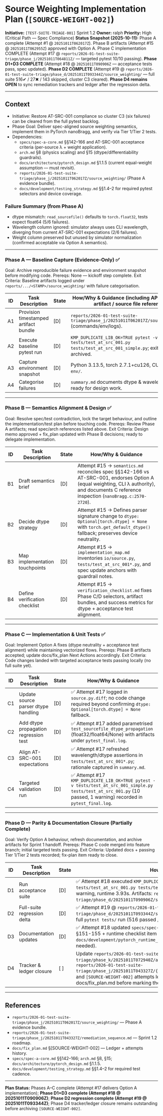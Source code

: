 # Source Weighting Implementation Plan (`[SOURCE-WEIGHT-002]`)

**Initiative:** `[TEST-SUITE-TRIAGE-001]` Sprint 1.2
**Owner:** ralph
**Priority:** High (Critical Path — Spec Compliance)
**Status Snapshot (2025-10-11):** Phase A complete (Attempt #1 @ `20251011T062017Z`). Phase B artifacts (Attempt #15 @ `20251011T062955Z`) approved with Option A. Phase C implementation COMPLETE (Attempt #17 @ `reports/2026-01-test-suite-triage/phase_j/20251011T064811Z/` — targeted pytest 10/10 passing). **Phase D1+D3 COMPLETE** (Attempt #18 @ `20251011T090906Z` — acceptance tests pass, spec updated). **Phase D2 COMPLETE** (Attempt #19 @ `reports/2026-01-test-suite-triage/phase_d/20251011T093344Z/source_weighting/` — full suite 516✔ / 27✖ / 143 skipped, cluster C3 cleared). **Phase D4 remains OPEN** to sync remediation trackers and ledger after the regression delta.

---

## Context
- Initiative: Restore AT-SRC-001 compliance so cluster C3 (six failures) can be cleared from the full pytest backlog.
- Phase Goal: Deliver spec-aligned source weighting semantics, implement them in PyTorch nanoBragg, and verify via Tier 1/Tier 2 tests.
- Dependencies:
  - `specs/spec-a-core.md` §§142–166 and AT-SRC-001 acceptance criteria (per-source λ + weight application).
  - `arch.md` §8 (physics scaling) and §15 (dtype/differentiability guardrails).
  - `docs/architecture/pytorch_design.md` §1.1.5 (current equal-weight assumption — must revisit).
  - `reports/2026-01-test-suite-triage/phase_j/20251011T062017Z/source_weighting/` (Phase A evidence bundle).
  - `docs/development/testing_strategy.md` §§1.4–2 for required pytest selectors and device coverage.

### Failure Summary (from Phase A)
- dtype mismatch: `read_sourcefile()` defaults to `torch.float32`, tests expect float64 (5/6 failures).
- Wavelength column ignored: simulator always uses CLI wavelength, diverging from current AT-SRC-001 expectations (2/6 failures).
- Weight column preserved but unused by simulator normalization (confirmed acceptable via Option A semantics).

---

### Phase A — Baseline Capture (Evidence-Only) ✅
Goal: Archive reproducible failure evidence and environment snapshot before modifying code.
Prereqs: None — kickoff step complete.
Exit Criteria: Baseline artifacts logged under `reports/.../<STAMP>/source_weighting/` with failure categorisation.

| ID | Task Description | State | How/Why & Guidance (including API / document / artifact / source file references) |
| --- | --- | --- | --- |
| A1 | Provision timestamped artifact bundle | [D] | `reports/2026-01-test-suite-triage/phase_j/20251011T062017Z/source_weighting/` (commands/env/logs). |
| A2 | Execute baseline pytest run | [D] | `KMP_DUPLICATE_LIB_OK=TRUE pytest -v tests/test_at_src_001.py tests/test_at_src_001_simple.py`; exit code + junit archived. |
| A3 | Capture environment snapshot | [D] | Python 3.13.5, torch 2.7.1+cu126, CUDA 12.6; see `env/`. |
| A4 | Categorise failures | [D] | `summary.md` documents dtype & wavelength gaps; ready for design work. |

---

### Phase B — Semantics Alignment & Design ✅
Goal: Resolve spec/test contradiction, lock the target behaviour, and outline the implementation/test plan before touching code.
Prereqs: Review Phase A artifacts; read spec/arch references listed above.
Exit Criteria: Design memo approved + fix_plan updated with Phase B decisions; ready to delegate implementation.

| ID | Task Description | State | How/Why & Guidance |
| --- | --- | --- | --- |
| B1 | Draft semantics brief | [D] | Attempt #15 → `semantics.md` reconciles spec §§142-166 vs AT-SRC-001, endorses Option A (equal weighting, CLI λ authority), and documents C reference inspection (`nanoBragg.c:2570-2720`). |
| B2 | Decide dtype strategy | [D] | Attempt #15 → Defines parser signature change to `dtype: Optional[torch.dtype] = None` with `torch.get_default_dtype()` fallback; preserves device neutrality. |
| B3 | Map implementation touchpoints | [D] | Attempt #15 → `implementation_map.md` inventories `io/source.py`, `tests/test_at_src_001*.py`, and spec update anchors with guardrail notes. |
| B4 | Define verification checklist | [D] | Attempt #15 → `verification_checklist.md` fixes Phase C/D selectors, artifact bundles, and success metrics for dtype + acceptance test alignment.

---

### Phase C — Implementation & Unit Tests ✅
Goal: Implement Option A fixes (dtype neutrality + acceptance test alignment) while maintaining vectorized flows.
Prereqs: Phase B artifacts accepted; update docs/fix_plan Next Actions accordingly.
Exit Criteria: Code changes landed with targeted acceptance tests passing locally (no full suite yet).

| ID | Task Description | State | How/Why & Guidance |
| --- | --- | --- | --- |
| C1 | Update source parser dtype handling | [D] | ✅ Attempt #17 logged in `source.py.diff`; no code change required beyond confirming `dtype: Optional[torch.dtype] = None` fallback. |
| C2 | Add dtype propagation regression test | [D] | ✅ Attempt #17 added parametrised `test_sourcefile_dtype_propagation` (float32/float64/None) with artifacts under `pytest_final.log`. |
| C3 | Align AT-SRC-001 expectations | [D] | ✅ Attempt #17 refreshed wavelength/dtype assertions in `tests/test_at_src_001*.py`; rationale captured in `summary.md`. |
| C4 | Targeted validation run | [D] | ✅ Attempt #17 `KMP_DUPLICATE_LIB_OK=TRUE pytest -v tests/test_at_src_001_simple.py tests/test_at_src_001.py` (10 passed, 1 warning) recorded in `pytest_final.log`. |

---

### Phase D — Parity & Documentation Closure (Partially Complete)
Goal: Verify Option A behaviour, refresh documentation, and archive artifacts for Sprint 1 handoff.
Prereqs: Phase C code merged into feature branch; initial targeted tests passing.
Exit Criteria: Updated docs + passing Tier 1/Tier 2 tests recorded; fix-plan item ready to close.

| ID | Task Description | State | How/Why & Guidance |
| --- | --- | --- | --- |
| D1 | Run acceptance suite | [D] | ✅ Attempt #18 executed `KMP_DUPLICATE_LIB_OK=TRUE pytest -v tests/test_at_src_001.py tests/test_at_src_001_simple.py -x` on CPU; 10 passed, 1 warning, runtime 3.93s. Artifacts: `reports/2026-01-test-suite-triage/phase_d/20251011T090906Z/source_weighting/`. |
| D2 | Full-suite regression delta | [D] | ✅ Attempt #19 @ `reports/2026-01-test-suite-triage/phase_d/20251011T093344Z/source_weighting/` — targeted dtype-neutral tests + full `pytest tests/` run (516 passed / 27 failed / 143 skipped, ΔC3 = -4). |
| D3 | Documentation updates | [D] | ✅ Attempt #18 updated `specs/spec-a-core.md:637` AT-SRC-001 text (references spec §151-155 + runtime checklist item #4); confirmed `docs/development/pytorch_runtime_checklist.md` item #4 already compliant (no edits needed). |
| D4 | Tracker & ledger closure | [ ] | Update `reports/2026-01-test-suite-triage/phase_k/20251011T072940Z/analysis/{summary.md,classification_overview.md}`, `reports/2026-01-test-suite-triage/phase_j/20251011T043327Z/{remediation_tracker.md,remediation_sequence.md}`, and `[SOURCE-WEIGHT-002]` attempts ledger to reflect C3 = 0; archive notes in this plan + docs/fix_plan.md before marking the initiative complete. |

---

## References
- `reports/2026-01-test-suite-triage/phase_j/20251011T062017Z/source_weighting/` — Phase A evidence bundle.
- `reports/2026-01-test-suite-triage/phase_j/20251011T043327Z/remediation_sequence.md` — Sprint 1.2 roadmap.
- `docs/fix_plan.md` §[SOURCE-WEIGHT-002] — Ledger + attempts history.
- `specs/spec-a-core.md` §§142–166; `arch.md` §8, §15; `docs/architecture/pytorch_design.md` §1.1.5.
- `docs/development/testing_strategy.md` §§1.4–2 for required test cadence.

---

**Plan Status:** Phases A–C complete (Attempt #17 delivers Option A implementation); **Phase D1+D3 complete (Attempt #18 @ 20251011T090906Z)**; **Phase D2 regression complete (Attempt #19 @ 20251011T093344Z)**; Phase D4 tracker/ledger closure remains outstanding before archiving `[SOURCE-WEIGHT-002]`.
